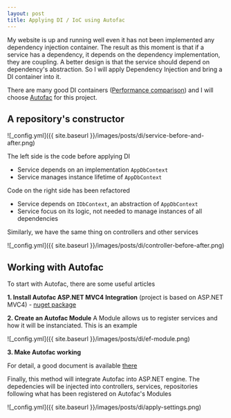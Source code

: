 ```yaml
---
layout: post
title: Applying DI / IoC using Autofac
---
```


My website is up and running well even it has not been implemented any dependency injection container.
The result as this moment is that if a service has a dependency, it depends on the dependency implementation, they are coupling.
A better design is that the service should depend on dependency's abstraction. So I will apply Dependency Injection and bring a DI container into it.

There are many good DI containers ([Performance comparison][3]) and I will choose [Autofac][2] for this project.

## A repository's constructor

![_config.yml]({{ site.baseurl }}/images/posts/di/service-before-and-after.png)

The left side is the code before applying DI
- Service depends on an implementation `AppDbContext`
- Service manages instance lifetime of `AppDbContext`

Code on the right side has been refactored
- Service depends on `IDbContext`, an abstraction of `AppDbContext`
- Service focus on its logic, not needed to manage instances of all dependencies

Similarly, we have the same thing on controllers and other services

![_config.yml]({{ site.baseurl }}/images/posts/di/controller-before-after.png)

## Working with Autofac

To start with Autofac, there are some useful articles

**1. Install Autofac ASP.NET MVC4 Integration** (project is based on ASP.NET MVC4) - [nuget package][4]

**2. Create an Autofac Module**
A Module allows us to register services and how it will be instanciated. This is an example

![_config.yml]({{ site.baseurl }}/images/posts/di/ef-module.png)

**3. Make Autofac working**

For detail, a good document is available [there][5]

Finally, this method will integrate Autofac into ASP.NET engine. The depedencies will be injected
into controllers, services, repositories following what has been registered on Autofac's Modules

![_config.yml]({{ site.baseurl }}/images/posts/di/apply-settings.png)


[1]: http://www.codeproject.com/Articles/808894/IoC-in-ASP-NET-MVC-using-Autofac
[2]: http://autofac.org/
[3]: http://www.palmmedia.de/blog/2011/8/30/ioc-container-benchmark-performance-comparison
[4]: https://www.nuget.org/packages/Autofac.Mvc4/
[5]: http://autofac.readthedocs.org/en/latest/integration/mvc.html#quick-start